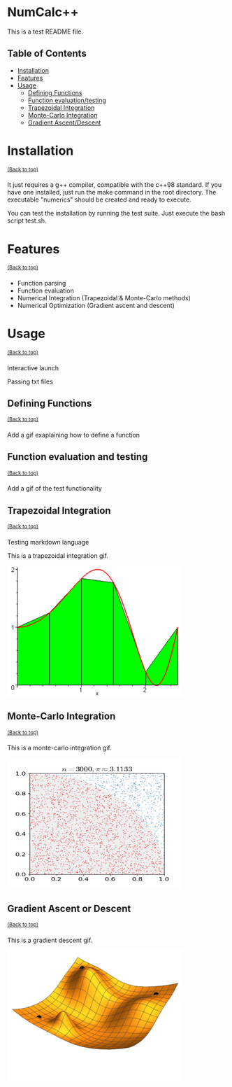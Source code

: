 # NumCalc++

This is a test README file.

## Table of Contents

- [Installation](#installation)
- [Features](#features)
- [Usage](#usage)
  - [Defining Functions](#defining-functions)
  - [Function evaluation/testing](#function-evaluation-and-testing)
  - [Trapezoidal Integration](#trapezoidal-integration)
  - [Monte-Carlo Integration](#monte-carlo-integration)
  - [Gradient Ascent/Descent](#gradient-ascent-or-descent)

# Installation
<sup>[(Back to top)](#table-of-contents)</sup>

It just requires a g++ compiler, compatible with the c++98 standard. If you have one installed, just run the make command in the root directory. The executable "numerics" should be created and ready to execute.

You can test the installation by running the test suite. Just execute the bash script test.sh.

# Features
<sup>[(Back to top)](#table-of-contents)</sup>

- Function parsing
- Function evaluation
- Numerical Integration (Trapezoidal & Monte-Carlo methods)
- Numerical Optimization (Gradient ascent and descent)

# Usage
<sup>[(Back to top)](#table-of-contents)</sup>

Interactive launch

Passing txt files

## Defining Functions
<sup>[(Back to top)](#table-of-contents)</sup>

Add a gif exaplaining how to define a function

## Function evaluation and testing
<sup>[(Back to top)](#table-of-contents)</sup>

Add a gif of the test functionality

## Trapezoidal Integration
<sup>[(Back to top)](#table-of-contents)</sup>

Testing markdown language

This is a trapezoidal integration gif.

<!-- ![Trapz Image](img/trapezoidIntegration.gif) -->
<img src="img/trapezoidIntegration.gif" width="400" height="300"/>

## Monte-Carlo Integration
<sup>[(Back to top)](#table-of-contents)</sup>

This is a monte-carlo integration gif.

<!-- ![Monte-Carlo Image](img/monteCarloIntegration.gif) -->
<img src="img/monteCarloIntegration.gif" width="400" height="300"/>

## Gradient Ascent or Descent
<sup>[(Back to top)](#table-of-contents)</sup>

This is a gradient descent gif.

<!-- ![Gradient Image](img/gradientDescent.gif) -->
<img src="img/gradientDescent.gif" width="400" height="300"/>
